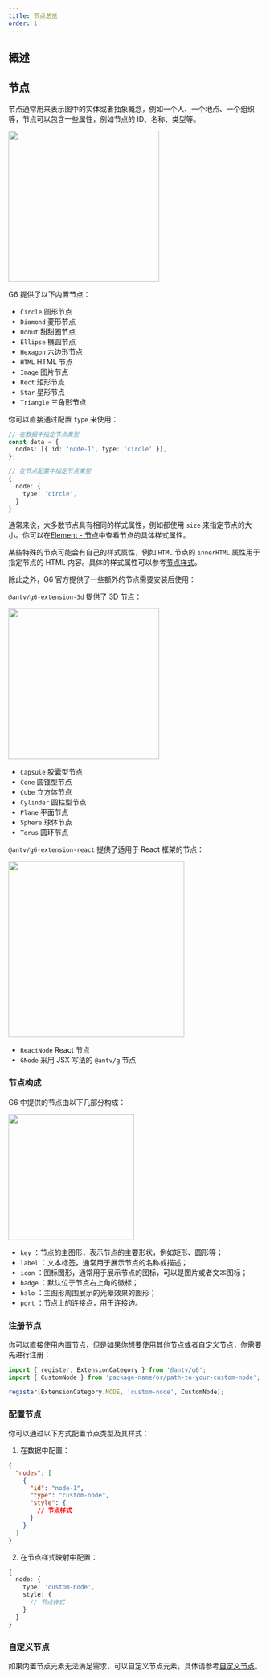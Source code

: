 ```yaml
---
title: 节点总览
order: 1
---
```


## 概述

## 节点

节点通常用来表示图中的实体或者抽象概念，例如一个人、一个地点、一个组织等，节点可以包含一些属性，例如节点的 ID、名称、类型等。

<image width="300" src="https://mdn.alipayobjects.com/huamei_qa8qxu/afts/img/A*TZt2S7Z0d-8AAAAAAAAAAAAADmJ7AQ/original" />

G6 提供了以下内置节点：

- `Circle` 圆形节点
- `Diamond` 菱形节点
- `Donut` 甜甜圈节点
- `Ellipse` 椭圆节点
- `Hexagon` 六边形节点
- `HTML` HTML 节点
- `Image` 图片节点
- `Rect` 矩形节点
- `Star` 星形节点
- `Triangle` 三角形节点

你可以直接通过配置 `type` 来使用：

```typescript
// 在数据中指定节点类型
const data = {
  nodes: [{ id: 'node-1', type: 'circle' }],
};

// 在节点配置中指定节点类型
{
  node: {
    type: 'circle',
  }
}
```

通常来说，大多数节点具有相同的样式属性，例如都使用 `size` 来指定节点的大小。你可以在[Element - 节点](/manual/element/node/build-in/base-node)中查看节点的具体样式属性。

某些特殊的节点可能会有自己的样式属性，例如 `HTML` 节点的 `innerHTML` 属性用于指定节点的 HTML 内容。具体的样式属性可以参考[节点样式](/manual/element/node/build-in/html-node)。

除此之外，G6 官方提供了一些额外的节点需要安装后使用：

`@antv/g6-extension-3d` 提供了 3D 节点：

<image width="300" src="https://mdn.alipayobjects.com/huamei_qa8qxu/afts/img/A*ShNXTp0u3vkAAAAAAAAAAAAADmJ7AQ/original" />

- `Capsule` 胶囊型节点
- `Cone` 圆锥型节点
- `Cube` 立方体节点
- `Cylinder` 圆柱型节点
- `Plane` 平面节点
- `Sphere` 球体节点
- `Torus` 圆环节点

`@antv/g6-extension-react` 提供了适用于 React 框架的节点：

<image width="350" src="https://mdn.alipayobjects.com/huamei_qa8qxu/afts/img/A*7jypQbkp00wAAAAAAAAAAAAADmJ7AQ/original" />

- `ReactNode` React 节点
- `GNode` 采用 JSX 写法的 `@antv/g` 节点

### 节点构成

G6 中提供的节点由以下几部分构成：

<image width="250" src="https://mdn.alipayobjects.com/huamei_qa8qxu/afts/img/A*Ot4bSbBx97EAAAAAAAAAAAAADmJ7AQ/original" />

- `key` ：节点的主图形，表示节点的主要形状，例如矩形、圆形等；
- `label` ：文本标签，通常用于展示节点的名称或描述；
- `icon` ：图标图形，通常用于展示节点的图标，可以是图片或者文本图标；
- `badge` ：默认位于节点右上角的徽标；
- `halo` ：主图形周围展示的光晕效果的图形；
- `port` ：节点上的连接点，用于连接边。

### 注册节点

你可以直接使用内置节点，但是如果你想要使用其他节点或者自定义节点，你需要先进行注册：

```typescript
import { register, ExtensionCategory } from '@antv/g6';
import { CustomNode } from 'package-name/or/path-to-your-custom-node';

register(ExtensionCategory.NODE, 'custom-node', CustomNode);
```

### 配置节点

你可以通过以下方式配置节点类型及其样式：

1. 在数据中配置：

```json
{
  "nodes": [
    {
      "id": "node-1",
      "type": "custom-node",
      "style": {
        // 节点样式
      }
    }
  ]
}
```

2. 在节点样式映射中配置：

```typescript
{
  node: {
    type: 'custom-node',
    style: {
      // 节点样式
    }
  }
}
```

### 自定义节点

如果内置节点元素无法满足需求，可以自定义节点元素，具体请参考[自定义节点](/manual/element/node/custom-node)。
